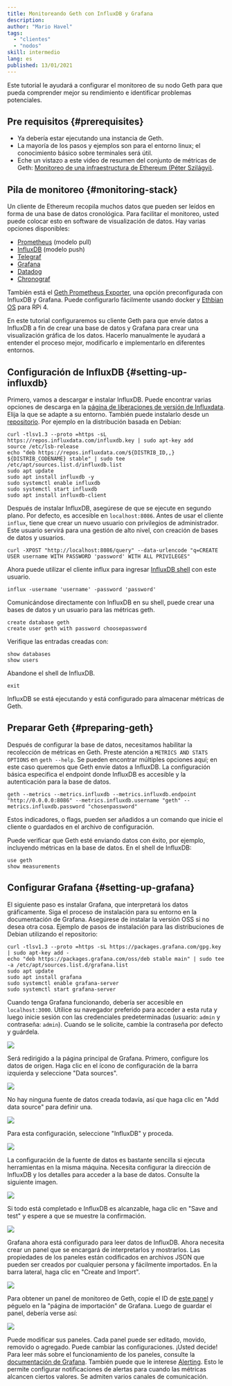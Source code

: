 ```yaml
---
title: Monitoreando Geth con InfluxDB y Grafana
description:
author: "Mario Havel"
tags:
  - "clientes"
  - "nodos"
skill: intermedio
lang: es
published: 13/01/2021
---
```


Este tutorial le ayudará a configurar el monitoreo de su nodo Geth para que pueda comprender mejor su rendimiento e identificar problemas potenciales.

## Pre requisitos {#prerequisites}

- Ya debería estar ejecutando una instancia de Geth.
- La mayoría de los pasos y ejemplos son para el entorno linux; el conocimiento básico sobre terminales será útil.
- Eche un vistazo a este video de resumen del conjunto de métricas de Geth: [Monitoreo de una infraestructura de Ethereum (Péter Szilágyi)](https://www.youtube.com/watch?v=cOBab8IJMYI).

## Pila de monitoreo {#monitoring-stack}

Un cliente de Ethereum recopila muchos datos que pueden ser leídos en forma de una base de datos cronológica. Para facilitar el monitoreo, usted puede colocar esto en software de visualización de datos. Hay varias opciones disponibles:

- [Prometheus](https://prometheus.io/) (modelo pull)
- [InfluxDB](https://www.influxdata.com/get-influxdb/) (modelo push)
- [Telegraf](https://www.influxdata.com/get-influxdb/)
- [Grafana](https://www.grafana.com/)
- [Datadog](https://www.datadoghq.com/)
- [Chronograf](https://www.influxdata.com/time-series-platform/chronograf/)

También está el [Geth Prometheus Exporter](https://github.com/hunterlong/gethexporter), una opción preconfigurada con InfluxDB y Grafana. Puede configurarlo fácilmente usando docker y [Ethbian OS](https://ethbian.org/index.html) para RPi 4.

En este tutorial configuraremos su cliente Geth para que envíe datos a InfluxDB a fin de crear una base de datos y Grafana para crear una visualización gráfica de los datos. Hacerlo manualmente le ayudará a entender el proceso mejor, modificarlo e implementarlo en diferentes entornos.

## Configuración de InfluxDB {#setting-up-influxdb}

Primero, vamos a descargar e instalar InfluxDB. Puede encontrar varias opciones de descarga en la [página de liberaciones de versión de Influxdata](https://portal.influxdata.com/downloads/). Elija la que se adapte a su entorno. También puede instalarlo desde un [repositorio](https://repos.influxdata.com/). Por ejemplo en la distribución basada en Debian:

```
curl -tlsv1.3 --proto =https -sL https://repos.influxdata.com/influxdb.key | sudo apt-key add
source /etc/lsb-release
echo "deb https://repos.influxdata.com/${DISTRIB_ID,,} ${DISTRIB_CODENAME} stable" | sudo tee /etc/apt/sources.list.d/influxdb.list
sudo apt update
sudo apt install influxdb -y
sudo systemctl enable influxdb
sudo systemctl start influxdb
sudo apt install influxdb-client
```

Después de instalar InfluxDB, asegúrese de que se ejecute en segundo plano. Por defecto, es accesible en `localhost:8086`. Antes de usar el cliente `influx`, tiene que crear un nuevo usuario con privilegios de administrador. Este usuario servirá para una gestión de alto nivel, con creación de bases de datos y usuarios.

```
curl -XPOST "http://localhost:8086/query" --data-urlencode "q=CREATE USER username WITH PASSWORD 'password' WITH ALL PRIVILEGES"
```

Ahora puede utilizar el cliente influx para ingresar [InfluxDB shell](https://docs.influxdata.com/influxdb/v1.8/tools/shell/) con este usuario.

```
influx -username 'username' -password 'password'
```

Comunicándose directamente con InfluxDB en su shell, puede crear una bases de datos y un usuario para las métricas geth.

```
create database geth
create user geth with password choosepassword
```

Verifique las entradas creadas con:

```
show databases
show users
```

Abandone el shell de InfluxDB.

```
exit
```

InfluxDB se está ejecutando y está configurado para almacenar métricas de Geth.

## Preparar Geth {#preparing-geth}

Después de configurar la base de datos, necesitamos habilitar la recolección de métricas en Geth. Preste atención a `METRICS AND STATS OPTIONS` en `geth --help`. Se pueden encontrar múltiples opciones aquí; en este caso queremos que Geth envíe datos a InfluxDB. La configuración básica especifica el endpoint donde InfluxDB es accesible y la autenticación para la base de datos.

```
geth --metrics --metrics.influxdb --metrics.influxdb.endpoint "http://0.0.0.0:8086" --metrics.influxdb.username "geth" --metrics.influxdb.password "chosenpassword"
```

Estos indicadores, o flags, pueden ser añadidos a un comando que inicie el cliente o guardados en el archivo de configuración.

Puede verificar que Geth esté enviando datos con éxito, por ejemplo, incluyendo métricas en la base de datos. En el shell de InfluxDB:

```
use geth
show measurements
```

## Configurar Grafana {#setting-up-grafana}

El siguiente paso es instalar Grafana, que interpretará los datos gráficamente. Siga el proceso de instalación para su entorno en la documentación de Grafana. Asegúrese de instalar la versión OSS si no desea otra cosa. Ejemplo de pasos de instalación para las distribuciones de Debian utilizando el repositorio:

```
curl -tlsv1.3 --proto =https -sL https://packages.grafana.com/gpg.key | sudo apt-key add -
echo "deb https://packages.grafana.com/oss/deb stable main" | sudo tee -a /etc/apt/sources.list.d/grafana.list
sudo apt update
sudo apt install grafana
sudo systemctl enable grafana-server
sudo systemctl start grafana-server
```

Cuando tenga Grafana funcionando, debería ser accesible en `localhost:3000`. Utilice su navegador preferido para acceder a esta ruta y luego inicie sesión con las credenciales predeterminadas (usuario: `admin` y contraseña: `admin`). Cuando se le solicite, cambie la contraseña por defecto y guárdela.

![](./grafana1.png)

Será redirigido a la página principal de Grafana. Primero, configure los datos de origen. Haga clic en el ícono de configuración de la barra izquierda y seleccione "Data sources".

![](./grafana2.png)

No hay ninguna fuente de datos creada todavía, así que haga clic en "Add data source" para definir una.

![](./grafana3.png)

Para esta configuración, seleccione "InfluxDB" y proceda.

![](./grafana4.png)

La configuración de la fuente de datos es bastante sencilla si ejecuta herramientas en la misma máquina. Necesita configurar la dirección de InfluxDB y los detalles para acceder a la base de datos. Consulte la siguiente imagen.

![](./grafana5.png)

Si todo está completado e InfluxDB es alcanzable, haga clic en "Save and test" y espere a que se muestre la confirmación.

![](./grafana6.png)

Grafana ahora está configurado para leer datos de InfluxDB. Ahora necesita crear un panel que se encargará de interpretarlos y mostrarlos. Las propiedades de los paneles están codificados en archivos JSON que pueden ser creados por cualquier persona y fácilmente importados. En la barra lateral, haga clic en "Create and Import".

![](./grafana7.png)

Para obtener un panel de monitoreo de Geth, copie el ID de [este panel](https://grafana.com/grafana/dashboards/13877/) y péguelo en la "página de importación" de Grafana. Luego de guardar el panel, debería verse así:

![](./grafana8.png)

Puede modificar sus paneles. Cada panel puede ser editado, movido, removido o agregado. Puede cambiar las configuraciones. ¡Usted decide! Para leer más sobre el funcionamiento de los paneles, consulte la [documentación de Grafana](https://grafana.com/docs/grafana/latest/dashboards/). También puede que le interese [Alerting](https://grafana.com/docs/grafana/latest/alerting/). Esto le permite configurar notificaciones de alertas para cuando las métricas alcancen ciertos valores. Se admiten varios canales de comunicación.
